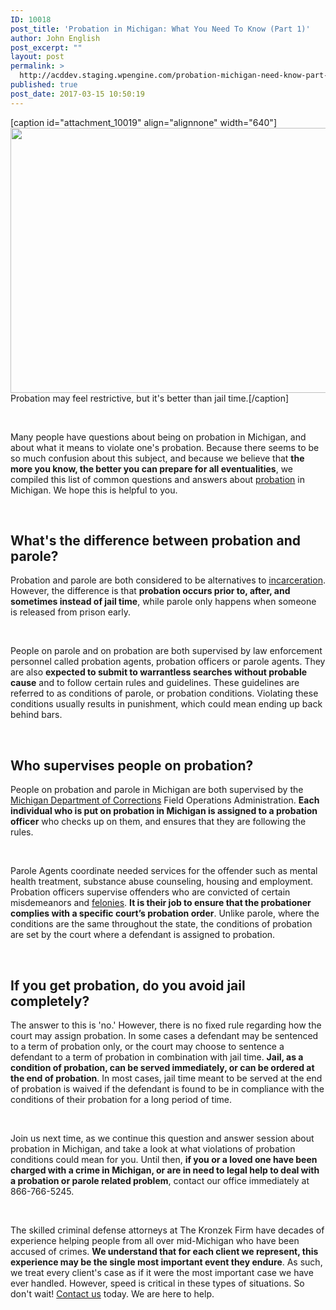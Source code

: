 ```yaml
---
ID: 10018
post_title: 'Probation in Michigan: What You Need To Know (Part 1)'
author: John English
post_excerpt: ""
layout: post
permalink: >
  http://acddev.staging.wpengine.com/probation-michigan-need-know-part-1.html
published: true
post_date: 2017-03-15 10:50:19
---
```

[caption id="attachment_10019" align="alignnone" width="640"]<img class="size-large wp-image-10019" src="http://acddev.staging.wpengine.com/wp-content/uploads/2017/03/canstockphoto14966781-1024x678.jpg" alt="" width="640" height="424" /> Probation may feel restrictive, but it's better than jail time.[/caption]

&nbsp;

<span style="font-weight: 400;">Many people have questions about being on probation in Michigan, and about what it means to violate one's probation. Because there seems to be so much confusion about this subject, and because we believe that </span><b>the more you know, the better you can prepare for all eventualities</b><span style="font-weight: 400;">, we compiled this list of common questions and answers about </span><a href="http://acddev.staging.wpengine.com/probation-violations.html" target="_blank"><span style="font-weight: 400;">probation</span></a><span style="font-weight: 400;"> in Michigan. We hope this is helpful to you.</span>

&nbsp;
<h2><b>What's the difference between probation and parole?</b></h2>
<span style="font-weight: 400;">Probation and parole are both considered to be alternatives to </span><a href="http://acddev.staging.wpengine.com/sentencing-options.html" target="_blank"><span style="font-weight: 400;">incarceration</span></a><span style="font-weight: 400;">. However, the difference is that </span><b>probation occurs prior to, after, and sometimes instead of jail time</b><span style="font-weight: 400;">, while parole only happens when someone is released from prison early.  </span>

&nbsp;

<span style="font-weight: 400;">People on parole and on probation are both supervised by law enforcement personnel called probation agents, probation officers or parole agents. They are also </span><b>expected to submit to warrantless searches without probable cause</b><span style="font-weight: 400;"> and to follow certain rules and guidelines. These guidelines are referred to as conditions of parole, or probation conditions. Violating these conditions usually results in punishment, which could mean ending up back behind bars.</span>

&nbsp;
<h2><b>Who supervises people on probation?</b></h2>
<span style="font-weight: 400;">People on probation and parole in Michigan are both supervised by the </span><a href="http://www.michigan.gov/corrections/" target="_blank"><span style="font-weight: 400;">Michigan Department of Corrections</span></a><span style="font-weight: 400;"> Field Operations Administration. </span><b>Each individual who is put on probation in Michigan is assigned to a probation officer</b><span style="font-weight: 400;"> who checks up on them, and ensures that they are following the rules.</span>

&nbsp;

<span style="font-weight: 400;">Parole Agents coordinate needed services for the offender such as mental health treatment, substance abuse counseling, housing and employment. Probation officers supervise offenders who are convicted of certain misdemeanors and </span><a href="http://acddev.staging.wpengine.com/felony-information.html" target="_blank"><span style="font-weight: 400;">felonies</span></a><span style="font-weight: 400;">. </span><b>It is their job to ensure that the probationer complies with a specific court’s probation order</b><span style="font-weight: 400;">. Unlike parole, where the conditions are the same throughout the state, the conditions of probation are set by the court where a defendant is assigned to probation.  </span>

&nbsp;
<h2><b>If you get probation, do you avoid jail completely?</b></h2>
<span style="font-weight: 400;">The answer to this is 'no.' However, there is no fixed rule regarding how the court may assign probation. In some cases a defendant may be sentenced to a term of probation only, or the court may choose to sentence a defendant to a term of probation in combination with jail time. </span><b>Jail, as a condition of probation, can be served immediately, or can be ordered at the end of probation</b><span style="font-weight: 400;">. In most cases, jail time meant to be served at the end of probation is waived if the defendant is found to be in compliance with the conditions of their probation for a long period of time.</span>

&nbsp;

<span style="font-weight: 400;">Join us next time, as we continue this question and answer session about probation in Michigan, and take a look at what violations of probation conditions could mean for you. Until then, </span><b>if you or a loved one have been charged with a crime in Michigan, or are in need to legal help to deal with a probation or parole related problem</b><span style="font-weight: 400;">, contact our office immediately at 866-766-5245.</span>

&nbsp;

<span style="font-weight: 400;">The skilled criminal defense attorneys at The Kronzek Firm have decades of experience helping people from all over mid-Michigan who have been accused of crimes. </span><b>We understand that for each client we represent, this experience may be the single most important event they endure</b><span style="font-weight: 400;">. As such, we treat every client's case as if it were the most important case we have ever handled. However, speed is critical in these types of situations. So don't wait! </span><a href="http://acddev.staging.wpengine.com/contact-us.html" target="_blank"><span style="font-weight: 400;">Contact us</span></a><span style="font-weight: 400;"> today. We are here to help.</span>